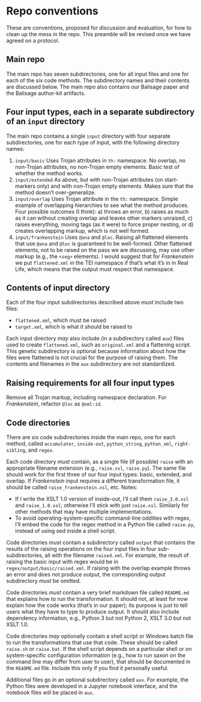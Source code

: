 # Repo conventions

These are conventions, proposed for discussion and evaluation, for how to clean up the mess in the repo. This preamble will be revised once we have agreed on a protocol.

## Main repo

The main repo has seven subdirectories, one for all input files and one for each of the six code methods. The subdirectory names and their contents are discussed below. The main repo also contains our Balisage paper and the Balisage author-kit artifacts.

## Four input types, each in a separate subdirectory of an `input` directory

The main repo contains a single `input` directory with four separate subdirectories, one for each type of input, with the following directory names:

1. `input/basic` Uses Trojan attributes in `th:` namespace. No overlap, no non-Trojan attributes, no non-Trojan empty elements. Basic test of whether the method works.
2. `input/extended` As above, but with non-Trojan attributes (on start-markers only) and with non-Trojan empty elements. Makes sure that the method doesn’t over-generalize.
3. `input/overlap` Uses Trojan attribute in the `th:` namespace. Simple example of overlapping hierarchies to see what the method produces. Four possible outcomes (I think): a) throws an error, b) raises as much as it can without creating overlap and leaves other markers unraised, c) raises everything, moving tags (as it were) to force proper nesting, or d) creates overlapping markup, which is not well formed.
4. `input/frankenstein` Uses `@ana` and `@loc`. Raising all flattened elements that use `@ana` and `@loc` is guaranteed to be well-formed. Other flattened elements, not to be raised on the pass we are discussing, may use other markup (e.g., the `<seg>` elements). I would suggest that for _Frankenstein_ we put `flattened.xml` in the TEI namespace if that’s what it’s in in Real Life, which means that the output must respect that namespace.

## Contents of input directory

Each of the four input subdirectories described above _must_ include two files: 

* `flattened.xml`, which must be raised
* `target.xml`, which is what it should be raised to

Each input directory _may_ also include (in a subdirectory called `aux`) files used to create `flattened.xml`, such as `original.xml` and a flattening script. This genetic subdirectory is optional because information about how the files were flattened is not crucial for the purpose of raising them. The contents and filenames in the `aux` subdirectory are not standardized.

## Raising requirements for all four input types

Remove all Trojan markup, including namespace declaration. For _Frankenstein_, refactor `@loc` as `@xml:id`.

## Code directories

There are six code subdirectories inside the main repo, one for each method, called `accumulator`, `inside-out`, `python_string`, `python_xml`, `right-sibling`, and `regex`. 

Each code directory _must_ contain, as a single file (if possible) `raise` with an appropriate filename extension (e.g., `raise.xsl`, `raise.py`). The same file should work for the first three of our four input types: basic, extended, and overlap. If _Frankenstein_ input requires a different transformation file, it should be called `raise_frankenstein.xsl`, etc. Notes:

* If I write the XSLT 1.0 version of inside-out, I’ll call them `raise_3.0.xsl` and `raise_1.0.xsl`; otherwise I’ll stick with just `raise.xsl`. Similarly for other methods that may have multiple implementations.
* To avoid operating-system-specific command-line oddities with regex, I’ll embed the code for the regex method in a Python file called `raise.py`, instead of using sed inside a shell script.

Code directories _must_ contain a subdirectory called `output` that contains the results of the raising operations on the four input files in four sub-subdirectories, all with the filename `raised.xml`. For example, the result of raising the basic input with regex would be in `regex/output/basic/raised.xml`. If raising with the overlap example throws an error and does not produce output, the corresponding output subdirectory _must_ be omitted.

Code directories _must_ contain a very brief markdown file called `README.md` that explains how to run the transformation. It should not, at least for now explain how the code works (that’s in our paper); its purpose is just to tell users what they have to type to produce output. It should also include dependency information, e.g., Python 3 but not Python 2, XSLT 3.0 but not XSLT 1.0.

Code directories _may_ optionally contain a shell script or Windows batch file to run the transformations that use that code. These should be called `raise.sh` or `raise.bat`. If the shell script depends on a particular shell or on system-specific configuration information (e.g., how to run saxon on the command line may differ from user to user), that should be documented in the `README.md` file. Include this only if you find it personally useful.

Additional files go in an optional subdirectory called `aux`. For example, the Python files were developed in a Jupyter notebook interface, and the notebook files will be placed in `aux`.
